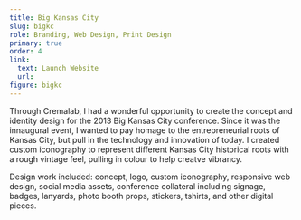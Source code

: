 ```yaml
---
title: Big Kansas City
slug: bigkc
role: Branding, Web Design, Print Design
primary: true
order: 4
link:
  text: Launch Website
  url: 
figure: bigkc
---
```


Through Cremalab, I had a wonderful opportunity to create the concept and identity design for the 2013 Big Kansas City conference. Since it was the innaugural event, I wanted to pay homage to the entrepreneurial roots of Kansas City, but pull in the technology and innovation of today. I created custom iconography to represent different Kansas City historical roots with a rough vintage feel, pulling in colour to help creatve vibrancy. 

Design work included: concept, logo, custom iconography, responsive web design, social media assets, conference collateral including signage, badges, lanyards, photo booth props, stickers, tshirts, and other digital pieces. 